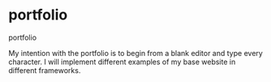 # portfolio
portfolio

My intention with the portfolio is to begin from
a blank editor and type every character. I will 
implement different examples of my base website 
in different frameworks.
